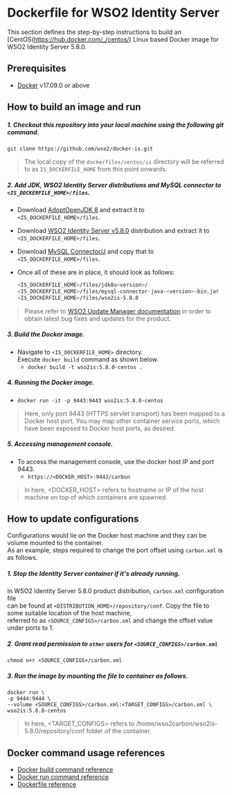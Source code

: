 # Dockerfile for WSO2 Identity Server #

This section defines the step-by-step instructions to build an [CentOS(https://hub.docker.com/_/centos/) Linux based Docker image for WSO2 Identity Server 5.8.0.

## Prerequisites
* [Docker](https://www.docker.com/get-docker) v17.09.0 or above

## How to build an image and run
##### 1. Checkout this repository into your local machine using the following git command.
```
git clone https://github.com/wso2/docker-is.git
```

>The local copy of the `dockerfiles/centos/is` directory will be referred to as `IS_DOCKERFILE_HOME` from this point onwards.

##### 2. Add JDK, WSO2 Identity Server distributions and MySQL connector to `<IS_DOCKERFILE_HOME>/files`.

- Download [AdoptOpenJDK 8](https://adoptopenjdk.net/) and extract it to `<IS_DOCKERFILE_HOME>/files`.
- Download [WSO2 Identity Server v5.8.0](https://wso2.com/identity-and-access-management/install/) 
distribution and extract it to `<IS_DOCKERFILE_HOME>/files`. 
- Download [MySQL Connector/J](https://downloads.mysql.com/archives/c-j) 
and copy that to `<IS_DOCKERFILE_HOME>/files`. <br>
- Once all of these are in place, it should look as follows:

  ```bash
  <IS_DOCKERFILE_HOME>/files/jdk8u<version>/
  <IS_DOCKERFILE_HOME>/files/mysql-connector-java-<version>-bin.jar
  <IS_DOCKERFILE_HOME>/files/wso2is-5.8.0
  ```
>Please refer to [WSO2 Update Manager documentation]( https://docs.wso2.com/display/WUM300/WSO2+Update+Manager)
in order to obtain latest bug fixes and updates for the product.

##### 3. Build the Docker image.

- Navigate to `<IS_DOCKERFILE_HOME>` directory. <br>
  Execute `docker build` command as shown below.
    + `docker build -t wso2is:5.8.0-centos .`
    
##### 4. Running the Docker image.

- `docker run -it -p 9443:9443 wso2is:5.8.0-centos`
>Here, only port 9443 (HTTPS servlet transport) has been mapped to a Docker host port.
You may map other container service ports, which have been exposed to Docker host ports, as desired.

##### 5. Accessing management console.

- To access the management console, use the docker host IP and port 9443.
    + `https://<DOCKER_HOST>:9443/carbon`
    
>In here, <DOCKER_HOST> refers to hostname or IP of the host machine on top of which containers are spawned.

## How to update configurations

Configurations would lie on the Docker host machine and they can be volume mounted to the container. <br>
As an example, steps required to change the port offset using `carbon.xml` is as follows.

##### 1. Stop the Identity Server container if it's already running.

In WSO2 Identity Server 5.8.0 product distribution, `carbon.xml` configuration file <br>
can be found at `<DISTRIBUTION_HOME>/repository/conf`. Copy the file to some suitable location of the host machine, <br>
referred to as `<SOURCE_CONFIGS>/carbon.xml` and change the offset value under ports to 1.

##### 2. Grant read permission to `other` users for `<SOURCE_CONFIGS>/carbon.xml`

```
chmod o+r <SOURCE_CONFIGS>/carbon.xml
```

##### 3. Run the image by mounting the file to container as follows.

```
docker run \
-p 9444:9444 \
--volume <SOURCE_CONFIGS>/carbon.xml:<TARGET_CONFIGS>/carbon.xml \
wso2is:5.8.0-centos
```

>In here, <TARGET_CONFIGS> refers to /home/wso2carbon/wso2is-5.8.0/repository/conf folder of the container.


## Docker command usage references

* [Docker build command reference](https://docs.docker.com/engine/reference/commandline/build/)
* [Docker run command reference](https://docs.docker.com/engine/reference/run/)
* [Dockerfile reference](https://docs.docker.com/engine/reference/builder/)
